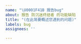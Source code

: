 ```yaml
---
name: "\U0001F41B 报告bug"
about: 报告 防沉迷终结者 的功能缺陷
title: "(在此简要概述您遇到的问题)"
labels: bug
assignees: ''

---
```


<!-- 
💡 若要换行, 请在后面跟两个空格, 然后另起一行
 ->

# ⚠️ 我遇到的问题
- 巴啦啦拉  
- 巴啦啦拉  
- 巴啦啦拉  

# 💡 如何重现此问题
- 巴啦啦拉  
- 巴啦啦拉  
- 巴啦啦拉  

#  👀  作者可以怎么解决问题
- 巴啦啦拉  
- 巴啦啦拉  
- 巴啦啦拉
